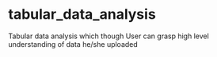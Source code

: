 # tabular_data_analysis
Tabular data analysis which though User can grasp high level understanding of data he/she uploaded 
